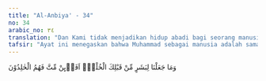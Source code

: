 ```yaml
---
title: "Al-Anbiya' - 34"
no: 34
arabic_no: ٣٤
translation: "Dan Kami tidak menjadikan hidup abadi bagi seorang manusia sebelum engkau (Muhammad); maka jika engkau wafat, apakah mereka akan kekal?"
tafsir: "Ayat ini menegaskan bahwa Muhammad sebagai manusia adalah sama halnya dengan manusia lainnya, yaitu bahwa ia tidak akan kekal hidup di dunia ini. Allah belum pernah memberikan kehidupan duniawi yang kekal kepada siapa pun sebelum lahirnya Nabi Muhammad. Walaupun dia adalah Nabi dan Rasul-Nya, namun ia pasti akan meninggalkan dunia yang fana ini apabila ajalnya sudah datang. Dan mereka pun demikian pula, tidak akan kekal di dunia ini selama-lamanya. Inilah salah satu segi dari keadilan Allah terhadap semua mahluk-Nya, dan merupakan Sunnah-Nya yang berlaku sepanjang masa.\n\nDalam ayat lain Allah berfirman:\n\nDan Muhammad hanyalah seorang Rasul; sebelumnya telah berlalu beberapa rasul.... (Ali 'Imran/3: 144)\n\nMaka ayat ini menyatakan lebih tegas, bahwa Nabi Muhammad akan meninggalkan dunia yang fana ini, sebagaimana halnya rasul-rasul yang telah ada sebelumnya. Akan tetapi, walaupun ia suatu ketika meninggal dunia, namun agama Islam yang telah dikembangkannnya akan tetap ada dan semakin berkembang, karena Allah telah memberikan jaminan untuk kemenangannya. Sebab itu adalah sangat keliru, bila kaum musyrikin mengharapkan bahwa dengan wafatnya Nabi Muhammad maka agama Islam akan terhenti perkembangannya, dan dakwah Islamiah akan mereda. Kenyataan sejarah kemudian menunjukkan bahwa setelah wafatnya Nabi Muhammad dakwah Islamiah berjalan terus sehingga agama Islam berkembang jauh melampaui batas-batas jazirah Arab, baik ke Timur, Utara, maupun ke Barat dan Selatan."
---
```


وَمَا جَعَلْنَا لِبَشَرٍ مِّنْ قَبْلِكَ الْخُلْدَۗ اَفَا۟ىِٕنْ مِّتَّ فَهُمُ الْخٰلِدُوْنَ 
